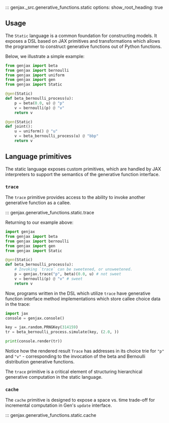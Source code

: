 ::: genjax._src.generative_functions.static
    options:
      show_root_heading: true

## Usage

The `Static` language is a common foundation for constructing models. It exposes a DSL based on JAX primitives and transformations which allows the programmer to construct generative functions out of Python functions.

Below, we illustrate a simple example:

```python
from genjax import beta
from genjax import bernoulli
from genjax import uniform
from genjax import gen
from genjax import Static

@gen(Static)
def beta_bernoulli_process(u):
    p = beta(0.0, u) @ "p"
    v = bernoulli(p) @ "v"
    return v

@gen(Static)
def joint():
    u = uniform() @ "u"
    v = beta_bernoulli_process(u) @ "bbp"
    return v
```

## Language primitives

The static language exposes custom primitives, which are handled by JAX interpreters to support the semantics of the generative function interface.

### `trace`

The `trace` primitive provides access to the ability to invoke another generative function as a callee.

::: genjax.generative_functions.static.trace

Returning to our example above:


```python exec="yes" source="tabbed-left" session="ex-trace"
import genjax
from genjax import beta
from genjax import bernoulli
from genjax import gen
from genjax import Static

@gen(Static)
def beta_bernoulli_process(u):
    # Invoking `trace` can be sweetened, or unsweetened.
    p = genjax.trace("p", beta)(0.0, u) # not sweet
    v = bernoulli(p) @ "v" # sweet
    return v
```

Now, programs written in the DSL which utilize `trace` have generative function interface method implementations which store callee choice data in the trace:

```python exec="yes" source="tabbed-left" session="ex-trace"
import jax
console = genjax.console()

key = jax.random.PRNGKey(314159)
tr = beta_bernoulli_process.simulate(key, (2.0, ))

print(console.render(tr))
```

Notice how the rendered result `Trace` has addresses in its choice trie for `"p"` and `"v"` - corresponding to the invocation of the beta and Bernoulli distribution generative functions.

The `trace` primitive is a critical element of structuring hierarchical generative computation in the static language.

### `cache`

The `cache` primitive is designed to expose a space vs. time trade-off for incremental computation in Gen's `update` interface.

::: genjax.generative_functions.static.cache
